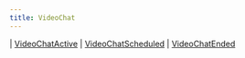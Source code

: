 ```yaml
---
title: VideoChat
---
```


<div class="font-mono whitespace-pre"><span class="opacity-50">| </span><a href="/gh/types/videochatactive"  >VideoChatActive</a><span class="opacity-50">
| </span><a href="/gh/types/videochatscheduled"  >VideoChatScheduled</a><span class="opacity-50">
| </span><a href="/gh/types/videochatended"  >VideoChatEnded</a></div>


